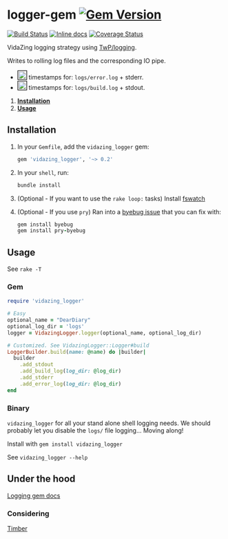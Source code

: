 # logger-gem [![Gem Version](https://badge.fury.io/rb/vidazing_logger.svg)](https://badge.fury.io/rb/vidazing_logger)

[![Build Status](https://travis-ci.org/VidaZing/logger_gem.svg?branch=master)](https://travis-ci.org/VidaZing/logger_gem)
[![Inline docs](http://inch-ci.org/github/VidaZing/logger_gem.svg?branch=master)](http://inch-ci.org/github/VidaZing/logger_gem)
[![Coverage Status](https://coveralls.io/repos/github/VidaZing/logger_gem/badge.svg?branch=master)](https://coveralls.io/github/VidaZing/logger_gem?branch=master)

VidaZing logging strategy using [TwP/logging](https://github.com/TwP/logging).

Writes to rolling log files and the corresponding IO pipe.

* <img src="http://medyk.org/colors/ff8787.png" style="border: 1px solid black" width="20" height="20" /> timestamps for: `logs/error.log` + stderr.
* <img src="http://medyk.org/colors/87d7ff.png" style="border: 1px solid black" width="20" height="20" /> timestamps for: `logs/build.log` + stdout.

1. [**Installation**](#installation)
2. [**Usage**](#usage)

## Installation

1. In your `Gemfile`, add the `vidazing_logger` gem:

    ```ruby
    gem 'vidazing_logger', '~> 0.2'
    ```

2. In your `shell`, run:

    ```ruby
    bundle install
    ```

3. (Optional - If you want to use the `rake loop:` tasks) Install [fswatch](https://github.com/emcrisostomo/fswatch)

4. (Optional - If you use `pry`) Ran into a [byebug issue](https://github.com/deivid-rodriguez/byebug/issues/440) that you can fix with:

    ```ruby
    gem install byebug
    gem install pry-byebug
    ```

## Usage
See `rake -T`

### Gem
```ruby
require 'vidazing_logger'

# Easy
optional_name = "DearDiary"
optional_log_dir = 'logs'
logger = VidazingLogger.logger(optional_name, optional_log_dir)

# Customized. See VidazingLogger::Logger#build
LoggerBuilder.build(name: @name) do |builder|
  builder
    .add_stdout
    .add_build_log(log_dir: @log_dir)
    .add_stderr
    .add_error_log(log_dir: @log_dir)
end

```

### Binary

`vidazing_logger` for all your stand alone shell logging needs. We should probably let you disable the `logs/` file logging... Moving along!

Install with `gem install vidazing_logger`

See `vidazing_logger --help`

## Under the hood

[Logging gem docs](https://www.rubydoc.info/gems/logging/toplevel)

### Considering

[Timber](https://github.com/timberio/timber-ruby)

